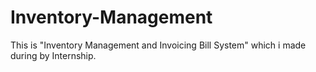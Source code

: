 # Inventory-Management
This is "Inventory Management and Invoicing Bill System" which i made during by Internship.
